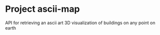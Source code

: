 # Project ascii-map
API for retrieving an ascii art 3D visualization of buildings on any point on earth
